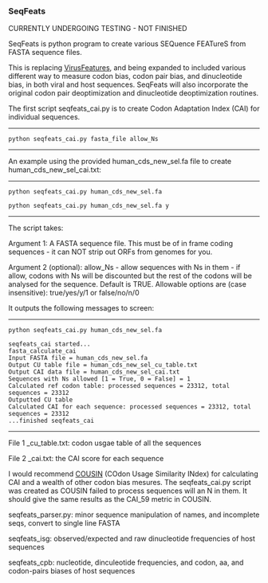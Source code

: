 ### SeqFeats

CURRENTLY UNDERGOING TESTING - NOT FINISHED

SeqFeats is python program to create various SEQuence FEATureS from FASTA sequence files. 

This is replacing [VirusFeatures](https://github.com/rjorton/), and being expanded to included various different way to measure codon bias, codon pair bias, and dinucleotide bias, in both viral and host sequences. SeqFeats will also incorporate the original codon pair deoptimization and dinucleotide deoptimization routines.

The first script seqfeats_cai.py is to create Codon Adaptation Index (CAI) for individual sequences.

---
    python seqfeats_cai.py fasta_file allow_Ns
---

An example using the provided human_cds_new_sel.fa file to create human_cds_new_sel_cai.txt:

---
    python seqfeats_cai.py human_cds_new_sel.fa
    
    python seqfeats_cai.py human_cds_new_sel.fa y
---

The script takes:

Argument 1: A FASTA sequence file. This must be of in frame coding sequences - it can NOT strip out ORFs from genomes for you.

Argument 2 (optional):  allow_Ns - allow sequences with Ns in them - if allow, codons with Ns will be discounted but the rest of the codons will be analysed for the sequence. Default is TRUE. Allowable options are (case insensitive): true/yes/y/1 or false/no/n/0

It outputs the following messages to screen:

---
    python seqfeats_cai.py human_cds_new_sel.fa 
    
    seqfeats_cai started...
    fasta_calculate_cai
    Input FASTA file = human_cds_new_sel.fa 
    Output CU table file = human_cds_new_sel_cu_table.txt
    Output CAI data file = human_cds_new_sel_cai.txt
    Sequences with Ns allowed [1 = True, 0 = False] = 1
    Calculated ref codon table: processed sequences = 23312, total sequences = 23312
    Outputted CU table
    Calculated CAI for each sequence: processed sequences = 23312, total sequences = 23312
    ...finished seqfeats_cai
---

File 1 _cu_table.txt: codon usgae table of all the sequences

File 2 _cai.txt: the CAI score for each sequence

I would recommend [COUSIN](http://cousin.ird.fr) (COdon Usage Similarity INdex) for calculating CAI and a wealth of other codon bias mesures. 
The seqfeats_cai.py script was created as COUSIN failed to process sequences will an N in them. It should give the same results as the CAI_59 metric in COUSIN.

seqfeats_parser.py: minor sequence manipulation of names, and incomplete seqs, convert to single line FASTA

seqfeats_isg: observed/expected and raw dinucleotide frequencies of host sequences

seqfeats_cpb: nucleotide, dinculeotide frequencies, and codon, aa, and codon-pairs biases of host sequences